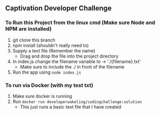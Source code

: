 ## Captivation Developer Challenge

### To Run this Project from the linux cmd (Make sure Node and NPM are installed)
1. git clone this branch
2. npm install (shouldn't really need to)
3. Supply a text file (Remember the name)
    * Drag and drop the file into the project directory
4. In index.js change the filename variable to -> './{filename}.txt'
    * Make sure to include the ./ in front of the filename 
5. Run the app using `node index.js`
### To run via Docker (with my test txt)
1. Make sure docker is running
2. Run `docker run developerwakeling/codingchallenge:solution`
    * This just runs a basic test file that I have created 
